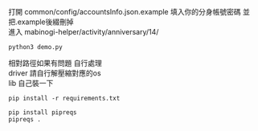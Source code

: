 
打開 common/config/accountsInfo.json.example 填入你的分身帳號密碼
並把.example後綴刪掉  
進入 mabinogi-helper/activity/anniversary/14/  
```
python3 demo.py
```
相對路徑如果有問題 自行處理  
driver 請自行解壓縮對應的os  
lib 自己裝一下

```
pip install -r requirements.txt
```

```
pip install pipreqs
pipreqs .
```